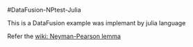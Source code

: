 #DataFusion-NPtest-Julia

This is a DataFusion example was implemant by julia language

Refer the [wiki: Neyman-Pearson lemma](https://en.wikipedia.org/wiki/Neyman%E2%80%93Pearson_lemma)


